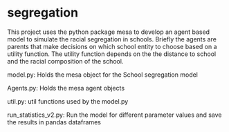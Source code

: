 # segregation
This project uses the python package mesa to develop an agent based model to simulate the racial segregation in schools.
Briefly the agents are parents that make decisions on which school entity to choose based on a utility function. 
The utility function depends on the the distance to school and the racial composition of the school. 



model.py: Holds the mesa object for the School segregation model 

Agents.py: Holds the mesa agent objects

util.py: util functions used by the model.py

run_statistics_v2.py: Run the model for different parameter values and save the results in pandas dataframes

